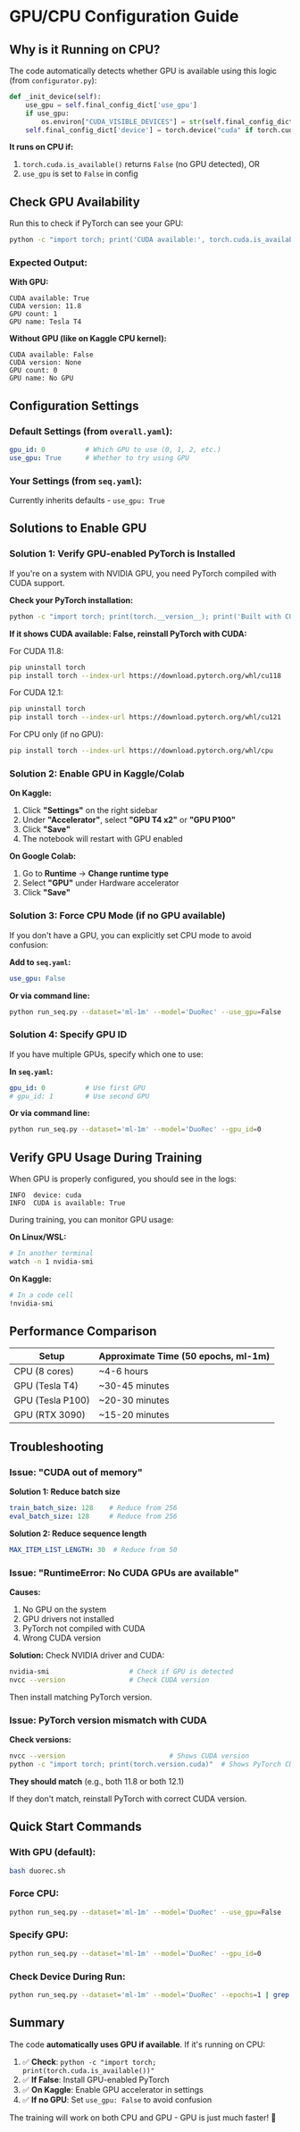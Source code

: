 # GPU/CPU Configuration Guide

## Why is it Running on CPU?

The code automatically detects whether GPU is available using this logic (from `configurator.py`):

```python
def _init_device(self):
    use_gpu = self.final_config_dict['use_gpu']
    if use_gpu:
        os.environ["CUDA_VISIBLE_DEVICES"] = str(self.final_config_dict['gpu_id'])
    self.final_config_dict['device'] = torch.device("cuda" if torch.cuda.is_available() and use_gpu else "cpu")
```

**It runs on CPU if:**
1. `torch.cuda.is_available()` returns `False` (no GPU detected), OR
2. `use_gpu` is set to `False` in config

## Check GPU Availability

Run this to check if PyTorch can see your GPU:

```bash
python -c "import torch; print('CUDA available:', torch.cuda.is_available()); print('CUDA version:', torch.version.cuda); print('GPU count:', torch.cuda.device_count()); print('GPU name:', torch.cuda.get_device_name(0) if torch.cuda.is_available() else 'No GPU')"
```

### Expected Output:

**With GPU:**
```
CUDA available: True
CUDA version: 11.8
GPU count: 1
GPU name: Tesla T4
```

**Without GPU (like on Kaggle CPU kernel):**
```
CUDA available: False
CUDA version: None
GPU count: 0
GPU name: No GPU
```

## Configuration Settings

### Default Settings (from `overall.yaml`):
```yaml
gpu_id: 0          # Which GPU to use (0, 1, 2, etc.)
use_gpu: True      # Whether to try using GPU
```

### Your Settings (from `seq.yaml`):
Currently inherits defaults - `use_gpu: True`

## Solutions to Enable GPU

### Solution 1: Verify GPU-enabled PyTorch is Installed

If you're on a system with NVIDIA GPU, you need PyTorch compiled with CUDA support.

**Check your PyTorch installation:**
```bash
python -c "import torch; print(torch.__version__); print('Built with CUDA:', torch.cuda.is_available())"
```

**If it shows CUDA available: False, reinstall PyTorch with CUDA:**

For CUDA 11.8:
```bash
pip uninstall torch
pip install torch --index-url https://download.pytorch.org/whl/cu118
```

For CUDA 12.1:
```bash
pip uninstall torch
pip install torch --index-url https://download.pytorch.org/whl/cu121
```

For CPU only (if no GPU):
```bash
pip install torch --index-url https://download.pytorch.org/whl/cpu
```

### Solution 2: Enable GPU in Kaggle/Colab

**On Kaggle:**
1. Click **"Settings"** on the right sidebar
2. Under **"Accelerator"**, select **"GPU T4 x2"** or **"GPU P100"**
3. Click **"Save"**
4. The notebook will restart with GPU enabled

**On Google Colab:**
1. Go to **Runtime** → **Change runtime type**
2. Select **"GPU"** under Hardware accelerator
3. Click **"Save"**

### Solution 3: Force CPU Mode (if no GPU available)

If you don't have a GPU, you can explicitly set CPU mode to avoid confusion:

**Add to `seq.yaml`:**
```yaml
use_gpu: False
```

**Or via command line:**
```bash
python run_seq.py --dataset='ml-1m' --model='DuoRec' --use_gpu=False
```

### Solution 4: Specify GPU ID

If you have multiple GPUs, specify which one to use:

**In `seq.yaml`:**
```yaml
gpu_id: 0          # Use first GPU
# gpu_id: 1        # Use second GPU
```

**Or via command line:**
```bash
python run_seq.py --dataset='ml-1m' --model='DuoRec' --gpu_id=0
```

## Verify GPU Usage During Training

When GPU is properly configured, you should see in the logs:

```
INFO  device: cuda
INFO  CUDA is available: True
```

During training, you can monitor GPU usage:

**On Linux/WSL:**
```bash
# In another terminal
watch -n 1 nvidia-smi
```

**On Kaggle:**
```bash
# In a code cell
!nvidia-smi
```

## Performance Comparison

| Setup | Approximate Time (50 epochs, ml-1m) |
|-------|-------------------------------------|
| CPU (8 cores) | ~4-6 hours |
| GPU (Tesla T4) | ~30-45 minutes |
| GPU (Tesla P100) | ~20-30 minutes |
| GPU (RTX 3090) | ~15-20 minutes |

## Troubleshooting

### Issue: "CUDA out of memory"

**Solution 1: Reduce batch size**
```yaml
train_batch_size: 128    # Reduce from 256
eval_batch_size: 128     # Reduce from 256
```

**Solution 2: Reduce sequence length**
```yaml
MAX_ITEM_LIST_LENGTH: 30  # Reduce from 50
```

### Issue: "RuntimeError: No CUDA GPUs are available"

**Causes:**
1. No GPU on the system
2. GPU drivers not installed
3. PyTorch not compiled with CUDA
4. Wrong CUDA version

**Solution:**
Check NVIDIA driver and CUDA:
```bash
nvidia-smi                    # Check if GPU is detected
nvcc --version                # Check CUDA version
```

Then install matching PyTorch version.

### Issue: PyTorch version mismatch with CUDA

**Check versions:**
```bash
nvcc --version                          # Shows CUDA version
python -c "import torch; print(torch.version.cuda)"  # Shows PyTorch CUDA version
```

**They should match** (e.g., both 11.8 or both 12.1)

If they don't match, reinstall PyTorch with correct CUDA version.

## Quick Start Commands

### With GPU (default):
```bash
bash duorec.sh
```

### Force CPU:
```bash
python run_seq.py --dataset='ml-1m' --model='DuoRec' --use_gpu=False
```

### Specify GPU:
```bash
python run_seq.py --dataset='ml-1m' --model='DuoRec' --gpu_id=0
```

### Check Device During Run:
```bash
python run_seq.py --dataset='ml-1m' --model='DuoRec' --epochs=1 | grep -i "device\|cuda\|gpu"
```

## Summary

The code **automatically uses GPU if available**. If it's running on CPU:

1. ✅ **Check**: `python -c "import torch; print(torch.cuda.is_available())"`
2. ✅ **If False**: Install GPU-enabled PyTorch
3. ✅ **On Kaggle**: Enable GPU accelerator in settings
4. ✅ **If no GPU**: Set `use_gpu: False` to avoid confusion

The training will work on both CPU and GPU - GPU is just much faster! 🚀
